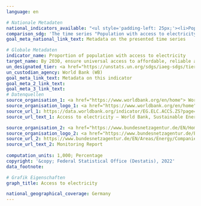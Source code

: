 ```yaml
---
language: en    

# Nationale Metadaten    
national_indicators_available: "<ul style='padding-left: 25px;'><li>Population with access to electricity</li> <li> Households and small-sized enterprises connected to the electricity network</li></ul>"    
comparison_sdg: 'The time series "Population with access to electricity" is compliant with the global metadata. The time series "Households and small-sized enterprises connected to the electricity network" provides additional information.'    
goal_meta_national_link_text: Metadata on the presented time series    

# Globale Metadaten    
indicator_name: Proportion of population with access to electricity    
target_name: By 2030, ensure universal access to affordable, reliable and modern energy services    
un_designated_tier: <a href="https://unstats.un.org/sdgs/iaeg-sdgs/tier-classification/" title="Click here for more information on the UN tier classification."  target="_blank">Tier I</a>    
un_custodian_agency: World Bank (WB)    
goal_meta_link_text: Metadata on this indicator    
goal_meta_2_link_text:     
goal_meta_3_link_text:         
# Datenquellen
source_organisation_1: <a href="https://www.worldbank.org/en/home"> World Bank </a>
source_organisation_logo_1: <a href="https://www.worldbank.org/en/home"><img src="https://g205sdgs.github.io/sdg-indicators/public/OrgImgEn/wb.png" alt="Logo wb" style="height:60px; width:148px"/></a>
source_url_1: https://data.worldbank.org/indicator/EG.ELC.ACCS.ZS?page=1
source_url_text_1: Access to electricity – World Bank, Sustainable Energy for All (SE4ALL) database

source_organisation_2: <a href="https://www.bundesnetzagentur.de/EN/Home/home_node.html"> Bundesnetzagentur </a>
source_organisation_logo_2: <a href="https://www.bundesnetzagentur.de/EN/Home/home_node.html"><img src="https://g205sdgs.github.io/sdg-indicators/public/OrgImgEn/bundesnetzagentur.png" alt="Logo bundesnetzagentur" style="height:60px; width:148px"/></a>
source_url_2: https://www.bundesnetzagentur.de/EN/Areas/Energy/Companies/DataCollection_Monitoring/start.html
source_url_text_2: Monitoring Report
    
computation_units: 1,000; Percentage    
copyright: '&copy; Federal Statistical Office (Destatis), 2022'    
data_footnote:     

# Grafik Eigenschaften    
graph_title: Access to electricity    

national_geographical_coverage: Germany    
---
```


<span></span>